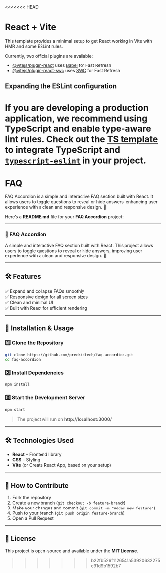 <<<<<<< HEAD
# React + Vite

This template provides a minimal setup to get React working in Vite with HMR and some ESLint rules.

Currently, two official plugins are available:

- [@vitejs/plugin-react](https://github.com/vitejs/vite-plugin-react/blob/main/packages/plugin-react/README.md) uses [Babel](https://babeljs.io/) for Fast Refresh
- [@vitejs/plugin-react-swc](https://github.com/vitejs/vite-plugin-react-swc) uses [SWC](https://swc.rs/) for Fast Refresh

## Expanding the ESLint configuration

If you are developing a production application, we recommend using TypeScript and enable type-aware lint rules. Check out the [TS template](https://github.com/vitejs/vite/tree/main/packages/create-vite/template-react-ts) to integrate TypeScript and [`typescript-eslint`](https://typescript-eslint.io) in your project.
=======
# FAQ
FAQ Accordion is a simple and interactive FAQ section built with React. It allows users to toggle questions to reveal or hide answers, enhancing user experience with a clean and responsive design. 🚀

Here’s a **README.md** file for your **FAQ Accordion** project:  

---

### **📌 FAQ Accordion**  

A simple and interactive FAQ section built with React. This project allows users to toggle questions to reveal or hide answers, improving user experience with a clean and responsive design. 🚀  

---


## **🛠️ Features**  
✅ Expand and collapse FAQs smoothly  
✅ Responsive design for all screen sizes  
✅ Clean and minimal UI  
✅ Built with React for efficient rendering  

---

## **📂 Installation & Usage**  

### **1️⃣ Clone the Repository**  
```sh
git clone https://github.com/preckidtech/faq-accordion.git
cd faq-accordion
```

### **2️⃣ Install Dependencies**  
```sh
npm install
```

### **3️⃣ Start the Development Server**  
```sh
npm start
```
> The project will run on **http://localhost:3000/**  

---

## **🛠️ Technologies Used**  
- **React** – Frontend library  
- **CSS** – Styling  
- **Vite** (or Create React App, based on your setup)  

---

## **🚀 How to Contribute**  
1. Fork the repository  
2. Create a new branch (`git checkout -b feature-branch`)  
3. Make your changes and commit (`git commit -m "Added new feature"`)  
4. Push to your branch (`git push origin feature-branch`)  
5. Open a Pull Request  

---

## **📄 License**  
This project is open-source and available under the **MIT License**.  

>>>>>>> b22fb526f1126541a53920632275c91d9b1592b7
